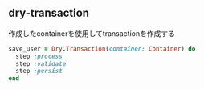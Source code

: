 ## dry-transaction

作成したcontainerを使用してtransactionを作成する

```ruby
save_user = Dry.Transaction(container: Container) do
  step :process
  step :validate
  step :persist
end
```

